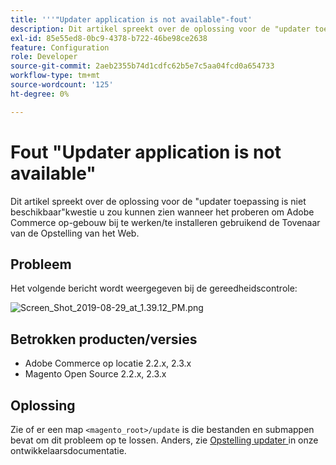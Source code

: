 ```yaml
---
title: '''"Updater application is not available"-fout'
description: Dit artikel spreekt over de oplossing voor de "updater toepassing is niet beschikbaar"kwestie u zou kunnen zien wanneer het proberen om Adobe Commerce op-gebouw bij te werken/te installeren gebruikend de Tovenaar van de Opstelling van het Web.
exl-id: 85e55ed8-0bc9-4378-b722-46be98ce2638
feature: Configuration
role: Developer
source-git-commit: 2aeb2355b74d1cdfc62b5e7c5aa04fcd0a654733
workflow-type: tm+mt
source-wordcount: '125'
ht-degree: 0%

---
```


# Fout &quot;Updater application is not available&quot;

Dit artikel spreekt over de oplossing voor de &quot;updater toepassing is niet beschikbaar&quot;kwestie u zou kunnen zien wanneer het proberen om Adobe Commerce op-gebouw bij te werken/te installeren gebruikend de Tovenaar van de Opstelling van het Web.

## Probleem

Het volgende bericht wordt weergegeven bij de gereedheidscontrole:

![ Screen_Shot_2019-08-29_at_1.39.12_PM.png ](assets/Screen_Shot_2019-08-29_at_1.39.12_PM.png)

## Betrokken producten/versies

* Adobe Commerce op locatie 2.2.x, 2.3.x
* Magento Open Source 2.2.x, 2.3.x


## Oplossing

Zie of er een map `<magento_root>/update` is die bestanden en submappen bevat om dit probleem op te lossen. Anders, zie [ Opstelling updater ](https://experienceleague.adobe.com/en/docs/commerce-knowledge-base/kb/troubleshooting/miscellaneous/updater-application-is-not-available-error) in onze ontwikkelaarsdocumentatie.
